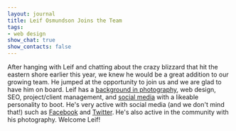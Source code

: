 ```yaml
---
layout: journal
title: Leif Osmundson Joins the Team
tags: 
- web design
show_chat: true
show_contacts: false
---
```


After hanging with Leif and chatting about the crazy blizzard that hit the eastern shore earlier this year, we knew he would be a great addition to our growing team. He jumped at the opportunity to join us and we are glad to have him on board. Leif has a <a href="http://www.leafo.us/" target="_blank">background in photography</a>, web design, SEO, project/client management, and <a href="http://twitter.com/leafophoto">social media</a> with a likeable personality to boot. He&#39;s very active with social media (and we don&#39;t mind that!) such as <a href="http://www.facebook.com/leafophoto?ref=sgm" target="_&quot;blank&quot;">Facebook</a> and <a href="http://twitter.com/leafophoto" target="_blank">Twitter</a>. He&#39;s also active in the community with his photography. Welcome Leif!